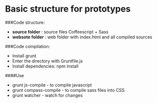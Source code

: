 Basic structure for prototypes
=============================

###Code structure:
- **source folder** : source files Coffeescript + Sass
- **websote folder** : web folder with index.html and all compiled sources 

###Code compilation:
- Install grunt 
- Enter the directory with Gruntfile.js
- Install dependencies: npm install

####Use
- grunt js-compile - to compile javascript
- grunt compass-compile - to compile sass files into CSS
- grunt watcher - watch for changes
